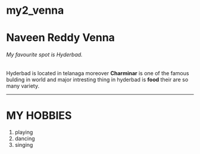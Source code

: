 # my2_venna
# Naveen Reddy Venna
###### My favourite spot is Hyderbad.

Hyderbad is located in telanaga moreover **Charminar** is one of the famous bulding in world and major intresting thing in hyderbad is **food** their are so many variety.

-------------------------------------------------------------------------------------------------------

# MY HOBBIES
1. playing
2. dancing
3. singing







